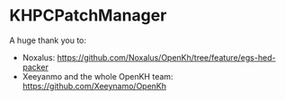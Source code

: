 # KHPCPatchManager
 
A huge thank you to:
- Noxalus: https://github.com/Noxalus/OpenKh/tree/feature/egs-hed-packer
- Xeeyanmo and the whole OpenKH team: https://github.com/Xeeynamo/OpenKh
